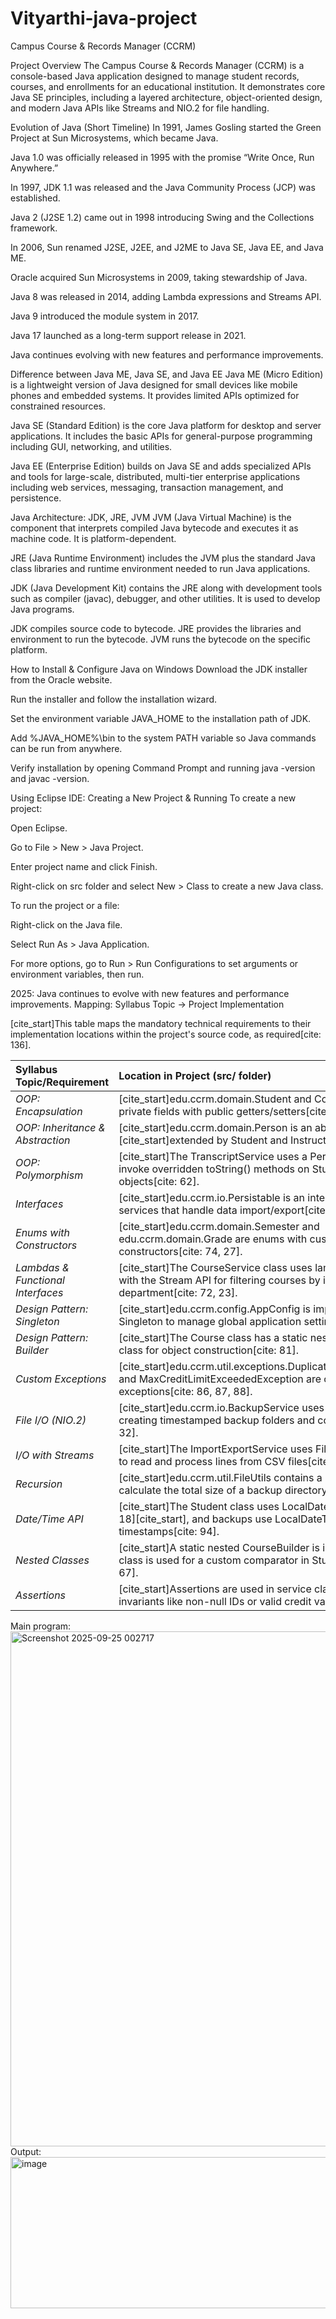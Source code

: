 # Vityarthi-java-project
Campus Course & Records Manager (CCRM)

Project Overview The Campus Course & Records Manager (CCRM) is a console-based Java application designed to manage student records, courses, and enrollments for an educational institution. It demonstrates core Java SE principles, including a layered architecture, object-oriented design, and modern Java APIs like Streams and NIO.2 for file handling.

Evolution of Java (Short Timeline)
In 1991, James Gosling started the Green Project at Sun Microsystems, which became Java.

Java 1.0 was officially released in 1995 with the promise “Write Once, Run Anywhere.”

In 1997, JDK 1.1 was released and the Java Community Process (JCP) was established.

Java 2 (J2SE 1.2) came out in 1998 introducing Swing and the Collections framework.

In 2006, Sun renamed J2SE, J2EE, and J2ME to Java SE, Java EE, and Java ME.

Oracle acquired Sun Microsystems in 2009, taking stewardship of Java.

Java 8 was released in 2014, adding Lambda expressions and Streams API.

Java 9 introduced the module system in 2017.

Java 17 launched as a long-term support release in 2021.

Java continues evolving with new features and performance improvements.

Difference between Java ME, Java SE, and Java EE
Java ME (Micro Edition) is a lightweight version of Java designed for small devices like mobile phones and embedded systems. It provides limited APIs optimized for constrained resources.

Java SE (Standard Edition) is the core Java platform for desktop and server applications. It includes the basic APIs for general-purpose programming including GUI, networking, and utilities.

Java EE (Enterprise Edition) builds on Java SE and adds specialized APIs and tools for large-scale, distributed, multi-tier enterprise applications including web services, messaging, transaction management, and persistence.

Java Architecture: JDK, JRE, JVM
JVM (Java Virtual Machine) is the component that interprets compiled Java bytecode and executes it as machine code. It is platform-dependent.

JRE (Java Runtime Environment) includes the JVM plus the standard Java class libraries and runtime environment needed to run Java applications.

JDK (Java Development Kit) contains the JRE along with development tools such as compiler (javac), debugger, and other utilities. It is used to develop Java programs.

JDK compiles source code to bytecode. JRE provides the libraries and environment to run the bytecode. JVM runs the bytecode on the specific platform.

How to Install & Configure Java on Windows
Download the JDK installer from the Oracle website.

Run the installer and follow the installation wizard.

Set the environment variable JAVA_HOME to the installation path of JDK.

Add %JAVA_HOME%\bin to the system PATH variable so Java commands can be run from anywhere.

Verify installation by opening Command Prompt and running java -version and javac -version.

Using Eclipse IDE: Creating a New Project & Running
To create a new project:

Open Eclipse.

Go to File > New > Java Project.

Enter project name and click Finish.

Right-click on src folder and select New > Class to create a new Java class.

To run the project or a file:

Right-click on the Java file.

Select Run As > Java Application.

For more options, go to Run > Run Configurations to set arguments or environment variables, then run.

2025: Java continues to evolve with new features and performance improvements.
Mapping: Syllabus Topic → Project Implementation

[cite_start]This table maps the mandatory technical requirements to their implementation locations within the project's source code, as required[cite: 136].

| Syllabus Topic/Requirement | Location in Project (src/ folder) |
| :--- | :--- |
| *OOP: Encapsulation* | [cite_start]edu.ccrm.domain.Student and Course classes use private fields with public getters/setters[cite: 59]. |
| *OOP: Inheritance & Abstraction* | [cite_start]edu.ccrm.domain.Person is an abstract class [cite: 61] [cite_start]extended by Student and Instructor[cite: 60]. |
| *OOP: Polymorphism* | [cite_start]The TranscriptService uses a Person reference to invoke overridden toString() methods on Student and Instructor objects[cite: 62]. |
| *Interfaces* | [cite_start]edu.ccrm.io.Persistable is an interface implemented by services that handle data import/export[cite: 69]. |
| *Enums with Constructors* | [cite_start]edu.ccrm.domain.Semester and edu.ccrm.domain.Grade are enums with custom fields and constructors[cite: 74, 27]. |
| *Lambdas & Functional Interfaces* | [cite_start]The CourseService class uses lambda expressions with the Stream API for filtering courses by instructor or department[cite: 72, 23]. |
| *Design Pattern: Singleton* | [cite_start]edu.ccrm.config.AppConfig is implemented as a Singleton to manage global application settings[cite: 80]. |
| *Design Pattern: Builder* | [cite_start]The Course class has a static nested CourseBuilder class for object construction[cite: 81]. |
| *Custom Exceptions* | [cite_start]edu.ccrm.util.exceptions.DuplicateEnrollmentException and MaxCreditLimitExceededException are custom checked exceptions[cite: 86, 87, 88]. |
| *File I/O (NIO.2)* | [cite_start]edu.ccrm.io.BackupService uses Path and Files for creating timestamped backup folders and copying files[cite: 91, 32]. |
| *I/O with Streams* | [cite_start]The ImportExportService uses Files.lines() (a Stream) to read and process lines from CSV files[cite: 92]. |
| *Recursion* | [cite_start]edu.ccrm.util.FileUtils contains a recursive method to calculate the total size of a backup directory[cite: 33]. |
| *Date/Time API* | [cite_start]The Student class uses LocalDate for date fields [cite: 18][cite_start], and backups use LocalDateTime for timestamps[cite: 94]. |
| *Nested Classes* | [cite_start]A static nested CourseBuilder is in Course; an inner class is used for a custom comparator in StudentService[cite: 67]. |
| *Assertions* | [cite_start]Assertions are used in service classes to check for invariants like non-null IDs or valid credit values[cite: 89]. |

Main program:
<img width="1593" height="824" alt="Screenshot 2025-09-25 002717" src="https://github.com/user-attachments/assets/7c495586-8640-41cf-b528-6c051390a2dd" />
Output:
<img width="568" height="242" alt="image" src="https://github.com/user-attachments/assets/276f8098-ee5a-44df-a527-5f75d0b1d586" />




